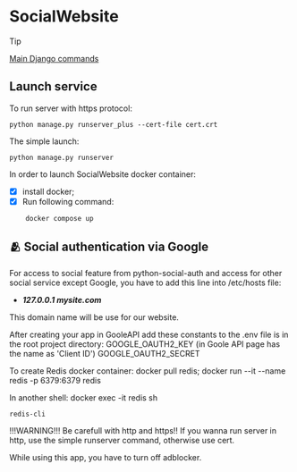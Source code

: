 # SocialWebsite

> [!TIP]
> [Main Django commands](https://github.com/DeMonA1/MyBlog__Django/blob/main/README.md#diamonds-basic-django-commands)
## Launch service
To run server with https protocol:
```
python manage.py runserver_plus --cert-file cert.crt
```
The simple launch:
```
python manage.py runserver
```
In order to launch SocialWebsite docker container:
- [x] install docker;
- [x] Run following command:
```
    docker compose up
```

## :people_hugging: Social authentication via Google
For access to social feature from python-social-auth and
access for other social service except Google, you have to
add this line into /etc/hosts file:
- ***127.0.0.1   mysite.com***

This domain name will be use for our website.




After creating your app in GooleAPI add these constants
to the .env file is in the root project directory:
    GOOGLE_OAUTH2_KEY (in Goole API page has the name as 'Client ID')
    GOOGLE_OAUTH2_SECRET

To create Redis docker container:
    docker pull redis;
    docker run --it --name redis -p 6379:6379 redis

In another shell:
    docker exec -it redis sh

    redis-cli

!!!WARNING!!!
Be carefull with http and https!!
If you wanna run server in http, use the simple runserver command,
otherwise use cert.

While using this app, you have to turn off adblocker.
